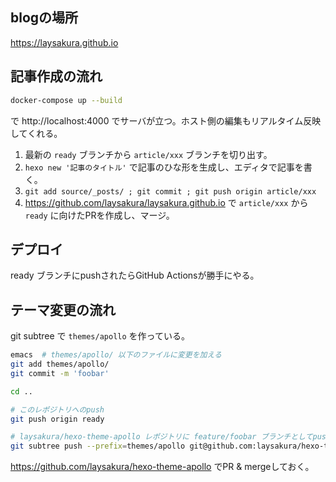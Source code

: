 ## blogの場所

https://laysakura.github.io

## 記事作成の流れ

```bash
docker-compose up --build
```

で http://localhost:4000 でサーバが立つ。ホスト側の編集もリアルタイム反映してくれる。

1. 最新の `ready` ブランチから `article/xxx` ブランチを切り出す。
2. `hexo new '記事のタイトル'` で記事のひな形を生成し、エディタで記事を書く。
3. `git add source/_posts/ ; git commit ; git push origin article/xxx`
4. https://github.com/laysakura/laysakura.github.io で `article/xxx` から `ready` に向けたPRを作成し、マージ。

## デプロイ

ready ブランチにpushされたらGitHub Actionsが勝手にやる。

## テーマ変更の流れ

git subtree で `themes/apollo` を作っている。

```bash
emacs  # themes/apollo/ 以下のファイルに変更を加える
git add themes/apollo/
git commit -m 'foobar'

cd ..

# このレポジトリへのpush
git push origin ready

# laysakura/hexo-theme-apollo レポジトリに feature/foobar ブランチとしてpush
git subtree push --prefix=themes/apollo git@github.com:laysakura/hexo-theme-apollo.git feature/foobar
```

https://github.com/laysakura/hexo-theme-apollo でPR & mergeしておく。

